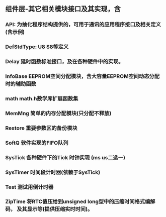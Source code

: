 ﻿
## 组件层-其它相关模块接口及其实现，含
  ### API:  为抽化程序结构提供的，可用于通讯的应用程序接口及相关定义(含示例)
  
  ### DefStdType:  U8 S8等定义
  
  ### Delay 延时函数标准接口，及在各种硬件中的实现。

  ### InfoBase EEPROM空间分配模块，含大容量EEPROM空间动态分配时的辅助函数

  ### math math.h数学库扩展函数集

  ### MemMng 简单的内存分配模块(只分配不释放)

  ### Restore 重要参数区的备份模块

  ### SoftQ 软件实现的FIFO队列

  ### SysTick 各种硬件下的Tick 时钟实现 (ms us二选一)

  ### SysTimer 时间段计时器(依赖于SysTick)

  ### Test 测试用倒计时器

  ### ZipTime 将RTC值压给到unsigned long型中的压缩时间格式编解码， 及其显示等(提供压缩实时时间)。






